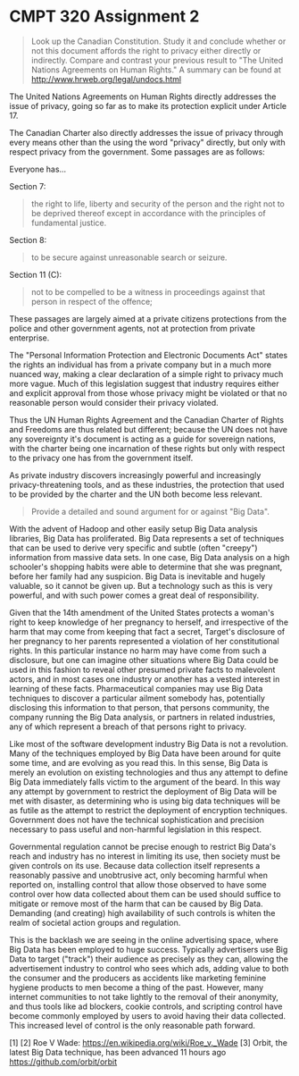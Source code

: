# CMPT 320 Assignment 2

>Look up the Canadian Constitution.  Study it and conclude whether or not this document affords the right to privacy either directly or indirectly.  Compare and contrast your previous result to "The United Nations Agreements on Human Rights."   A summary can be found at http://www.hrweb.org/legal/undocs.html

The United Nations Agreements on Human Rights directly addresses the issue of privacy, going so far as to make its protection explicit under Article 17. 

The Canadian Charter also directly addresses the issue of privacy through every means other than the using the word "privacy" directly, but only with respect privacy from the government. Some passages are as follows:

Everyone has...

Section 7:
>the right to life, liberty and security of the person and the right not to be deprived thereof except in accordance with the principles of fundamental justice.

Section 8:
>to be secure against unreasonable search or seizure.

Section 11 (C):
>not to be compelled to be a witness in proceedings against that person in respect of the offence;

These passages are largely aimed at a private citizens protections from the police and other government agents, not at protection from private enterprise. 

The "Personal Information Protection and Electronic Documents Act" states the rights an individual has from a private company but in a much more nuanced way, making a clear declaration of a simple right to privacy much more vague. Much of this legislation suggest that industry requires either and explicit approval from those whose privacy might be violated or that no reasonable person would consider their privacy violated. 

Thus the UN Human Rights Agreement and the Canadian Charter of Rights and Freedoms are thus related but different; because the UN does not have any sovereignty it's document is acting as a guide for sovereign nations, with the charter being one incarnation of these rights but only with respect to the privacy one has from the government itself. 

As private industry discovers increasingly powerful and increasingly privacy-threatening tools, and as these industries, the protection that used to be provided by the charter and the UN both become less relevant.

>Provide a detailed and sound argument for or against "Big Data".   

With the advent of Hadoop and other easily setup Big Data analysis libraries, Big Data has proliferated. Big Data represents a set of techniques that can be used to derive very specific and subtle (often "creepy") information from massive data sets. In one case, Big Data analysis on a high schooler's shopping habits were able to determine that she was pregnant, before her family had any suspicion. Big Data is inevitable and hugely valuable, so it cannot be given up. But a technology such as this is very powerful, and with such power comes a great deal of responsibility. 

Given that the 14th amendment of the United States protects a woman's right to keep knowledge of her pregnancy to herself, and irrespective of the harm that may come from keeping that fact a secret, Target's disclosure of her pregnancy to her parents represented a violation of her constitutional rights. In this particular instance no harm may have come from such a disclosure, but one can imagine other situations where Big Data could be used in this fashion to reveal other presumed private facts to malevolent actors, and in most cases one industry or another has a vested interest in learning of these facts. Pharmaceutical companies may use Big Data techniques to discover a particular ailment somebody has, potentially disclosing this information to that person, that persons community, the company running the Big Data analysis, or partners in related industries, any of which represent a breach of that persons right to privacy. 

Like most of the software development industry Big Data is not a revolution. Many of the techniques employed by Big Data have been around for quite some time, and are evolving as you read this. In this sense, Big Data is merely an evolution on existing technologies and thus any attempt to define Big Data immediately falls victim to the argument of the beard. In this way any attempt by government to restrict the deployment of Big Data will be met with disaster, as determining who is using big data techniques will be as futile as the attempt to restrict the deployment of encryption techniques. Government does not have the technical sophistication and precision necessary to pass useful and non-harmful legislation in this respect.

Governmental regulation cannot be precise enough to restrict Big Data's reach and industry has no interest in limiting its use, then society must be given controls on its use. Because data collection itself represents a reasonably passive and unobtrusive act, only becoming harmful when reported on, installing control that allow those observed to have some control over how data collected about them can be used should suffice to mitigate or remove most of the harm that can be caused by Big Data. Demanding (and creating) high availability of such controls is whiten the realm of societal action groups and regulation. 

This is the backlash we are seeing in the online advertising space, where Big Data has been employed to huge success. Typically advertisers use Big Data to target ("track") their audience as precisely as they can, allowing the advertisement industry to control who sees which ads, adding value to both the consumer and the producers as accidents like marketing feminine hygiene products to men become a thing of the past. However, many internet communities to not take lightly to the removal of their anonymity, and thus tools like ad blockers, cookie controls, and scripting control have become commonly employed by users to avoid having their data collected. This increased level of control is the only reasonable path forward.

[1] 
[2] Roe V Wade: https://en.wikipedia.org/wiki/Roe_v._Wade
[3] Orbit, the latest Big Data technique, has been advanced 11 hours ago https://github.com/orbit/orbit
